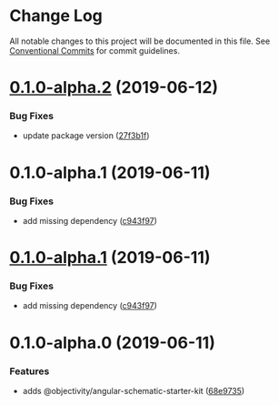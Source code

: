 # Change Log

All notable changes to this project will be documented in this file.
See [Conventional Commits](https://conventionalcommits.org) for commit guidelines.

# [0.1.0-alpha.2](https://github.com/ObjectivityLtd/angular-schematics/compare/@objectivity/angular-schematic-starter-kit@0.1.0-alpha.0...@objectivity/angular-schematic-starter-kit@0.1.0-alpha.2) (2019-06-12)


### Bug Fixes

* update package version ([27f3b1f](https://github.com/ObjectivityLtd/angular-schematics/commit/27f3b1f))



# 0.1.0-alpha.1 (2019-06-11)


### Bug Fixes

* add missing dependency ([c943f97](https://github.com/ObjectivityLtd/angular-schematics/commit/c943f97))





# [0.1.0-alpha.1](https://github.com/ObjectivityLtd/angular-schematics/compare/@objectivity/angular-schematic-starter-kit@0.1.0-alpha.0...@objectivity/angular-schematic-starter-kit@0.1.0-alpha.1) (2019-06-11)


### Bug Fixes

* add missing dependency ([c943f97](https://github.com/ObjectivityLtd/angular-schematics/commit/c943f97))





# 0.1.0-alpha.0 (2019-06-11)


### Features

* adds @objectivity/angular-schematic-starter-kit ([68e9735](https://github.com/ObjectivityLtd/angular-schematics/commit/68e9735))
